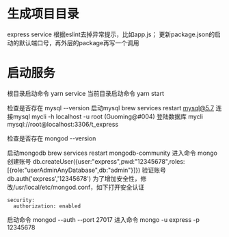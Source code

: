 # 生成项目目录
express service
根据eslint去掉异常提示，比如app.js；
更新package.json的启动的默认端口号，再外层的package再写一个调用


# 启动服务
根目录启动命令 yarn service
当前目录启动命令 yarn start

检查是否存在 mysql --version
启动mysql brew services restart mysql@5.7
连接mysql mycli  -h localhost -u root (Guoming@#004)
登陆数据库 mycli mysql://root@localhost:3306/t_express


检查是否存在 mongod --version

启动mongodb  brew services restart mongodb-community
进入命令 mongo
创建账号 db.createUser({user:"express",pwd:"12345678",roles:[{role:"userAdminAnyDatabase",db:"admin"}]})
验证账号 db.auth('express','12345678')
为了增加安全性，修改/usr/local/etc/mongod.conf，如下打开安全认证
```
security:
  authorization: enabled
```
启动命令 mongod --auth --port 27017
进入命令 mongo  -u express -p 12345678

